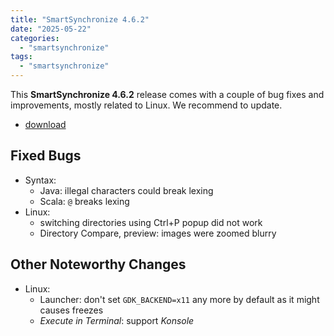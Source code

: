 ```yaml
---
title: "SmartSynchronize 4.6.2"
date: "2025-05-22"
categories:
  - "smartsynchronize"
tags:
  - "smartsynchronize"
---
```


This **SmartSynchronize 4.6.2** release comes with a couple of bug fixes and improvements, mostly related to Linux.
We recommend to update.

- [download](https://www.syntevo.com/smartsynchronize/download/)

## Fixed Bugs
- Syntax:
	- Java: illegal characters could break lexing
	- Scala: `@` breaks lexing
- Linux:
	- switching directories using Ctrl+P popup did not work
	- Directory Compare, preview: images were zoomed blurry

## Other Noteworthy Changes
- Linux:
	- Launcher: don't set `GDK_BACKEND=x11` any more by default as it might causes freezes
	- *Execute in Terminal*: support *Konsole*
